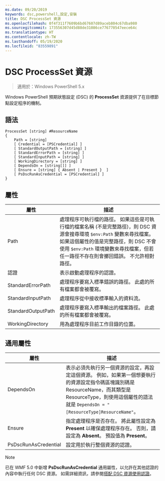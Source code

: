 ```yaml
---
ms.date: 09/20/2019
keywords: dsc,powershell,設定,安裝
title: DSC ProcessSet 資源
ms.openlocfilehash: 0f4f311f7609b6bd67607d89aceb804c67dba980
ms.sourcegitcommit: 173556307d45d88de31086ce776770547eece64c
ms.translationtype: HT
ms.contentlocale: zh-TW
ms.lasthandoff: 05/19/2020
ms.locfileid: "83559891"
---
```

# <a name="dsc-processset-resource"></a>DSC ProcessSet 資源

> 適用於：Windows PowerShell 5.x

Windows PowerShell 預期狀態設定 (DSC) 的 **ProcessSet** 資源提供了在目標節點設定程序的機制。

## <a name="syntax"></a>語法

```Syntax
ProcessSet [string] #ResourceName
{
    Path = [string]
    [ Credential = [PSCredential] ]
    [ StandardOutputPath = [string] ]
    [ StandardErrorPath = [string] ]
    [ StandardInputPath = [string] ]
    [ WorkingDirectory = [string] ]
    [ DependsOn = [string[]] ]
    [ Ensure = [string] { Absent | Present }  ]
    [ PsDscRunAsCredential = [PSCredential] ]
}
```

## <a name="properties"></a>屬性

|屬性 |描述 |
|---|---|
|Path |處理程序可執行檔的路徑。 如果這些是可執行檔的檔案名稱 (不是完整路徑)，則 DSC 資源會搜尋環境 `$env:Path` 變數來尋找檔案。 如果這個屬性的值是完整路徑，則 DSC 不會使用 `$env:Path` 環境變數來尋找檔案，但若任一路徑不存在則會擲回錯誤。 不允許相對路徑。 |
|認證 |表示啟動處理程序的認證。 |
|StandardErrorPath |處理程序要寫入標準錯誤的路徑。 此處的所有檔案都會被覆寫。 |
|StandardInputPath |處理程序從中接收標準輸入的資料流。 |
|StandardOutputPath |處理程序要寫入標準輸出的檔案路徑。 此處的所有檔案都會被覆寫。 |
|WorkingDirectory |用為處理程序目前工作目錄的位置。 |

## <a name="common-properties"></a>通用屬性

|屬性 |描述 |
|---|---|
|DependsOn |表示必須先執行另一個資源的設定，再設定這個資源。 例如，如果第一個想要執行的資源設定指令碼區塊識別碼是 ResourceName，而其類型是 ResourceType，則使用這個屬性的語法就是 `DependsOn = "[ResourceType]ResourceName"`。 |
|Ensure |指定處理程序是否存在。 將此屬性設定為 **Present** 以確保處理程序存在。 否則，請設定為 **Absent**。 預設值為 **Present**。 |
|PsDscRunAsCredential |設定用於執行整個資源的認證。 |

> [!NOTE]
> 已在 WMF 5.0 中新增 **PsDscRunAsCredential** 通用屬性，以允許在其他認證的內容中執行任何 DSC 資源。 如需詳細資訊，請參閱[搭配 DSC 資源使用認證](../../../configurations/runasuser.md)。
